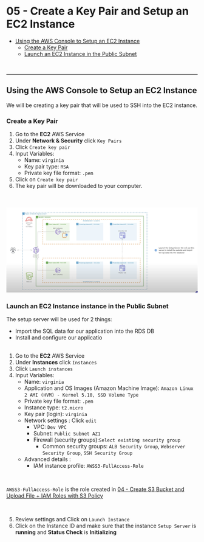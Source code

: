 # 05 - Create a Key Pair and Setup an EC2 Instance


<!-- no toc -->
- [Using the AWS Console to Setup an EC2 Instance](#using-the-aws-console-to-setup-an-ec2-instance)
  - [Create a Key Pair](#create-a-key-pair)
  - [Launch an EC2 Instance in the Public Subnet](#launch-an-ec2-instance-in-the-public-subnet)




<br>

---

## Using the AWS Console to Setup an EC2 Instance 
We will be creating a key pair that will be used to SSH into the EC2 instance.

### Create a Key Pair
1. Go to the **EC2** AWS Service
2. Under **Network & Security** click `Key Pairs`
3. Click `Create key pair`
4. Input Variables:
    - Name: `virginia`
    - Key pair type: `RSA`
    - Private key file format: `.pem`
5. Click on `Create key pair`
6. The key pair will be downloaded to your computer. 


<br><br>
![Alt text](arch_diagram.png)

### Launch an EC2 Instance instance in the Public Subnet

The setup server will be used for 2 things: <br>
  - Import the SQL data for our application into the RDS DB
  - Install and configure our applicatio <br><br>
1. Go to the **EC2** AWS Service
2. Under **Instances** click `Instances`
3. Click `Launch instances`
4. Input Variables:
    - Name: `virginia`
    - Application and OS Images (Amazon Machine Image): `Amazon Linux 2 AMI (HVM) - Kernel 5.10, SSD Volume Type`
    - Private key file format: `.pem`
    - Instance type: `t2.micro`
    - Key pair (login): `virginia`
    - Network settings : Click `edit`
        - VPC: `Dev VPC`
        - Subnet: `Public Subnet AZ1`
        - Firewall (security groups):`Select existing security group`
            - Common security groups: `ALB Security Group`, `Webserver Security Group`, `SSH Security Group`
    - Advanced details : 
        - IAM instance profile: `AWSS3-FullAccess-Role` <br>

<br> 

`AWSS3-FullAccess-Role`  is the role created in [04 - Create S3 Bucket and Upload File + IAM Roles with S3 Policy](04-S3-Bucket-and-Roles/Readme.md)

<br>

5. Review settings and Click on `Launch Instance`
6. Click on the Instance ID and make sure that the instance `Setup Server` is **running** and **Status Check** is **Initializing**

